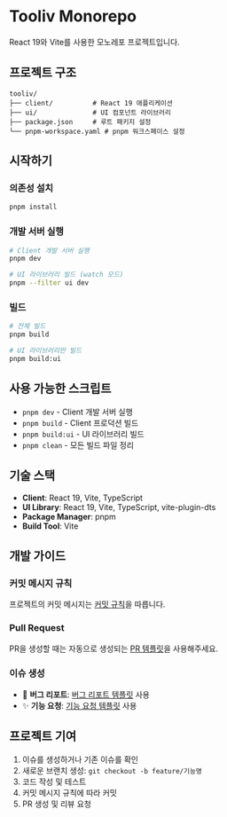 # Tooliv Monorepo

React 19와 Vite를 사용한 모노레포 프로젝트입니다.

## 프로젝트 구조

```
tooliv/
├── client/          # React 19 애플리케이션
├── ui/              # UI 컴포넌트 라이브러리
├── package.json     # 루트 패키지 설정
└── pnpm-workspace.yaml # pnpm 워크스페이스 설정
```

## 시작하기

### 의존성 설치

```bash
pnpm install
```

### 개발 서버 실행

```bash
# Client 개발 서버 실행
pnpm dev

# UI 라이브러리 빌드 (watch 모드)
pnpm --filter ui dev
```

### 빌드

```bash
# 전체 빌드
pnpm build

# UI 라이브러리만 빌드
pnpm build:ui
```

## 사용 가능한 스크립트

- `pnpm dev` - Client 개발 서버 실행
- `pnpm build` - Client 프로덕션 빌드
- `pnpm build:ui` - UI 라이브러리 빌드
- `pnpm clean` - 모든 빌드 파일 정리

## 기술 스택

- **Client**: React 19, Vite, TypeScript
- **UI Library**: React 19, Vite, TypeScript, vite-plugin-dts
- **Package Manager**: pnpm
- **Build Tool**: Vite

## 개발 가이드

### 커밋 메시지 규칙

프로젝트의 커밋 메시지는 [커밋 규칙](COMMIT_CONVENTION.md)을 따릅니다.

### Pull Request

PR을 생성할 때는 자동으로 생성되는 [PR 템플릿](.github/pull_request_template.md)을 사용해주세요.

### 이슈 생성

- 🐛 **버그 리포트**: [버그 리포트 템플릿](.github/ISSUE_TEMPLATE/bug_report.md) 사용
- ✨ **기능 요청**: [기능 요청 템플릿](.github/ISSUE_TEMPLATE/feature_request.md) 사용

## 프로젝트 기여

1. 이슈를 생성하거나 기존 이슈를 확인
2. 새로운 브랜치 생성: `git checkout -b feature/기능명`
3. 코드 작성 및 테스트
4. 커밋 메시지 규칙에 따라 커밋
5. PR 생성 및 리뷰 요청
